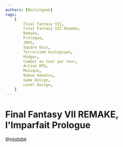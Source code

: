 ```yaml
---
authors: [Nostalgeek]
tags:
    [
        Final Fantasy VII,
        Final Fantasy VII Remake,
        Remake,
        Prologue,
        JRPG,
        Square Enix,
        Terrorisme écologique,
        Midgar,
        Combat au tour par tour,
        Action RPG,
        Musique,
        Nobuo Uematsu,
        Game Design,
        Level Design,
    ]
---
```


# Final Fantasy VII REMAKE, l'Imparfait Prologue

@[youtube](https://www.youtube.com/watch?v=v9y89CTtijI)
